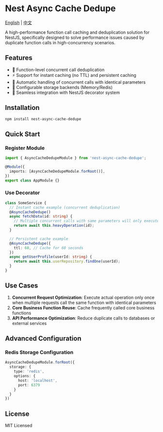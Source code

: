 # Nest Async Cache Dedupe

[English](README.md) | [中文](README.zh-CN.md)

A high-performance function call caching and deduplication solution for NestJS, specifically designed to solve performance issues caused by duplicate function calls in high-concurrency scenarios.

## Features

- 🚀 Function-level concurrent call deduplication
- ⚡️ Support for instant caching (no TTL) and persistent caching
- 🔄 Automatic handling of concurrent calls with identical parameters
- 💾 Configurable storage backends (Memory/Redis)
- 🎯 Seamless integration with NestJS decorator system

## Installation

```bash
npm install nest-async-cache-dedupe
```

## Quick Start

### Register Module

```ts
import { AsyncCacheDedupeModule } from 'nest-async-cache-dedupe';

@Module({
  imports: [AsyncCacheDedupeModule.forRoot()],
})
export class AppModule {}
```

### Use Decorator

```ts
class SomeService {
  // Instant cache example (concurrent deduplication)
  @AsyncCacheDedupe()
  async fetchData(id: string) {
    // Multiple concurrent calls with same parameters will only execute once
    return await this.heavyOperation(id);
  }

  // Persistent cache example
  @AsyncCacheDedupe({
    ttl: 60, // Cache for 60 seconds
  })
  async getUserProfile(userId: string) {
    return await this.userRepository.findOne(userId);
  }
}
```

## Use Cases

1. **Concurrent Request Optimization**: Execute actual operation only once when multiple requests call the same function with identical parameters
2. **Core Business Function Reuse**: Cache frequently called core business functions
3. **API Performance Optimization**: Reduce duplicate calls to databases or external services

## Advanced Configuration

### Redis Storage Configuration

```ts
AsyncCacheDedupeModule.forRoot({
  storage: {
    type: 'redis',
    options: {
      host: 'localhost',
      port: 6379
    }
  }
})
```

## License

MIT Licensed
